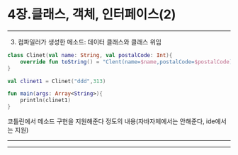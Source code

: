 4장.클래스, 객체, 인터페이스(2)
=================
***
3. 컴파일러가 생성한 메소드: 데이터 클래스와 클래스 위임

```kotlin 
class Clinet(val name: String, val postalCode: Int){
    override fun toString() = "Clent(name=$name,postalCode=$postalCode)"
}

val clinet1 = Clinet("ddd",313)

fun main(args: Array<String>){
    println(clinet1)
}
```

코틀린에서 메소드 구현을 지원해준다 정도의 내용(자바자체에서는 안해준다, ide에서는 지원)





-----------------
***
